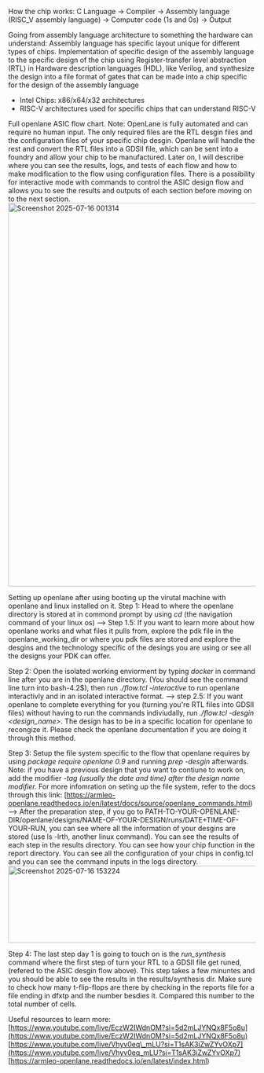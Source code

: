 How the chip works: C Language → Compiler → Assembly language (RISC\_V assembly language) → Computer code (1s and 0s) → Output

Going from assembly language architecture to something the hardware can understand: Assembly language has specific layout unique for different types of chips. Implementation of specific design of the assembly language to the specific design of the chip using Register-transfer level abstraction (RTL) in Hardware description languages (HDL), like Verilog, and synthesize the design into a file format of gates that can be made into a chip specific for the design of the assembly language 
- Intel Chips: x86/x64/x32 architectures  
- RISC-V architectures used for specific chips that can understand RISC-V  

Full openlane ASIC flow chart. Note: OpenLane is fully automated and can require no human input. The only required files are the RTL desgin files and the configuration files of your specific chip desgin. Openlane will handle the rest and convert the RTL files into a GDSII file, which can be sent into a foundry and allow your chip to be manufactured. Later on, I will describe where you can see the results, logs, and tests of each flow and how to make modification to the flow using configuration files.   There is a possibility for interactive mode with commands to control the ASIC design flow and allows you to see the results and outputs of each section before moving on to the next section.
<img width="1787" height="781" alt="Screenshot 2025-07-16 001314" src="https://github.com/user-attachments/assets/c81f4e7c-0d62-4496-ae86-31013bf76fcf" />

Setting up openlane after using booting up the virutal machine with openlane and linux installed on it.
Step 1: Head to where the openlane directory is stored at in commond prompt by using *cd <file-path>* (the navigation command of your linux os)
      --> Step 1.5: If you want to learn more about how openlane works and what files it pulls from, explore the pdk file in the openlane_working_dir or where you pdk files are stored and explore the desgins and the technology specific of the desings you are using or see all the designs your PDK can offer. 
      
Step 2: Open the isolated working enviorment by typing *docker* in command line after you are in the openlane directory. (You should see the command line turn into bash-4.2$), then run *./flow.tcl -interactive* to run openlane interactivly and in an isolated interactive format. 
      --> step 2.5: If you want openlane to complete everything for you (turning you're RTL files into GDSII files) without having to run the commands indiviudally, run *./flow.tcl -desgin <design_name>*. The design has to be in a specific location for openlane to recongize it. Please check the openlane documentation if you are doing it through this method. 
      
Step 3: Setup the file system specific to the flow that openlane requires by using *package require openlane 0.9* and running *prep -desgin <desgin-name>* afterwards. Note: if you have a previous design that you want to contiune to work on, add the modifier *-tag <run-name> (usually the date and time) after the design name modifier.* For more infomration on seting up the file system, refer to the docs through this link: [https://armleo-openlane.readthedocs.io/en/latest/docs/source/openlane_commands.html)
      --> After the preparation step, if you go to PATH-TO-YOUR-OPENLANE-DIR/openlane/designs/NAME-OF-YOUR-DESIGN/runs/DATE+TIME-OF-YOUR-RUN, you can see where all the information of your desgins are stored (use ls -lrth, another linux command). You can see the results of each step in the results directory. You can see how your chip function in the report directory. You can see all the configuration of your chips in config.tcl and you can see the command inputs in the logs directory.  <img width="658" height="157" alt="Screenshot 2025-07-16 153224" src="https://github.com/user-attachments/assets/6e2f3cfe-13c5-4a4c-9a2d-c1b5651667e6" />

Step 4: The last step day 1 is going to touch on is the *run_synthesis* command where the first step of turn your RTL to a GDSII file get runed, (refered to the ASIC desgin flow above). This step takes a few minuntes and you should be able to see the results in the results/synthesis dir.  Make sure to check how many t-flip-flops are there by checking in the reports file for a file ending in dfxtp and the number besdies it. Compared this number to the total number of cells. 




Useful resources to learn more:
[https://www.youtube.com/live/EczW2IWdnOM?si=5d2mLJYNQx8F5o8u](https://www.youtube.com/live/EczW2IWdnOM?si=5d2mLJYNQx8F5o8u)   
[https://www.youtube.com/live/Vhyv0eq\_mLU?si=T1sAK3iZwZYvOXp7](https://www.youtube.com/live/Vhyv0eq_mLU?si=T1sAK3iZwZYvOXp7) 
[https://armleo-openlane.readthedocs.io/en/latest/index.html)




